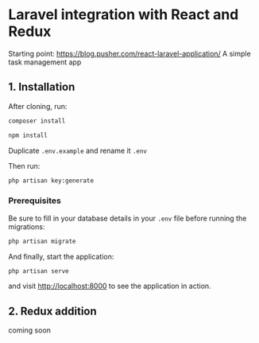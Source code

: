 # Laravel integration with React and Redux

Starting point: https://blog.pusher.com/react-laravel-application/
A simple task management app

## 1. Installation

After cloning, run:

```bash
composer install
```

```bash
npm install
```

Duplicate `.env.example` and rename it `.env`

Then run:

```bash
php artisan key:generate
```

### Prerequisites

Be sure to fill in your database details in your `.env` file before running the migrations:

```bash
php artisan migrate
```

And finally, start the application:

```bash
php artisan serve
```

and visit [http://localhost:8000](http://localhost:8000) to see the application in action.

## 2. Redux addition

coming soon
